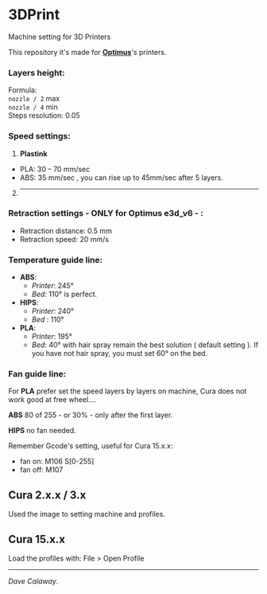 # 3DPrint
Machine setting for 3D Printers  

This repository it's made for [**Optimus**](http://goo.gl/feKXvQ)'s printers.  

### Layers height:  
Formula:  
`nozzle / 2` max  
`nozzle / 4` min  
Steps resolution: 0.05  

### Speed settings:  
1. **Plastink**
  * PLA: 30 – 70 mm/sec  
  * ABS: 35 mm/sec  , you can rise up to 45mm/sec after 5 layers.
2. --------

### Retraction settings - ONLY for Optimus e3d_v6 - :
 - Retraction distance: 0.5 mm
 - Retraction speed: 20 mm/s


### Temperature guide line:  
* **ABS**:
	* *Printer*: 245°
	* *Bed*: 110° is perfect.  
* **HIPS**:
	* *Printer*: 240°
	* *Bed* : 110°
* **PLA**:   
	* *Printer*: 195°
	*  *Bed*: 40° with hair spray remain the best solution ( default setting ). If you have not hair spray, you must set 60° on the bed.  

### Fan guide line:
For **PLA** prefer set the speed layers by layers on machine, Cura does not work good at free wheel....  

**ABS** 80 of 255 - or 30% - only after the first layer.  

**HIPS** no fan needed.

Remember Gcode's setting, useful for Cura 15.x.x:  
* fan on: M106 S[0-255]
* fan off: M107  

## Cura 2.x.x / 3.x
Used the image to setting machine and profiles.


## Cura 15.x.x
Load the profiles with: File > Open Profile   

--------------------------------------------------------------  
*Dave Calaway*.
